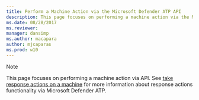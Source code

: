 ```yaml
---
title: Perform a Machine Action via the Microsoft Defender ATP API
description: This page focuses on performing a machine action via the Microsoft Defender Advanced Threat Protection (MDATP) API.
ms.date: 08/28/2017
ms.reviewer: 
manager: dansimp
ms.author: macapara
author: mjcaparas
ms.prod: w10
---
```


>[!Note]
> This page focuses on performing a machine action via API. See [take response actions on a machine](respond-machine-alerts.md) for more information about response actions functionality via Microsoft Defender ATP.
